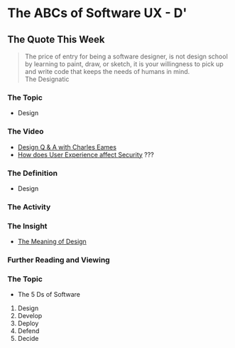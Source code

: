 # The ABCs of Software UX - D'

## The Quote This Week
> The price of entry for being a software designer, is not design school by learning to paint, draw, or sketch, it is your willingness to pick up and write code that keeps the needs of humans in mind.  
> The Designatic

### The Topic
 - Design

### The Video
 - [Design Q & A with Charles Eames](https://www.youtube.com/watch?v=3xYi2rd1QCg)
 - [How does User Experience affect Security](https://www.youtube.com/watch?v=9rwCYlDp4UU)
???

### The Definition
 - Design

### The Activity

### The Insight
 - [The Meaning of Design](https://medium.com/google-design/the-meaning-of-design-44f1a82129a8)

### Further Reading and Viewing

### The Topic
 - The 5 Ds of Software
1. Design
2. Develop
3. Deploy
4. Defend
5. Decide
